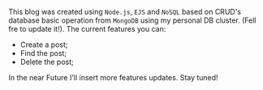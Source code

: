 This blog was created using <code>Node.js</code>, <code>EJS</code> and <code>NoSQL</code> based on CRUD's database basic operation from <code>MongoDB</code> using my personal DB cluster. (Fell fre to update it!).
The current features you can:
- Create a post;
- Find the post;
- Delete the post;

In the near Future I'll insert more features updates. Stay tuned!
